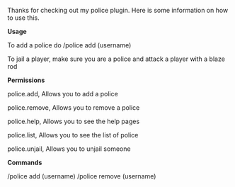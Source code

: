 Thanks for checking out my police plugin.
Here is some information on how to use this.

**Usage**

To add a police do /police add (username)

To jail a player, make sure you are a police and attack a player with a blaze rod


**Permissions**

  police.add, Allows you to add a police


  police.remove, Allows you to remove a police

  police.help, Allows you to see the help pages

  police.list, Allows you to see the list of police

  police.unjail, Allows you to unjail someone


**Commands**

/police add (username)
/police remove (username)
